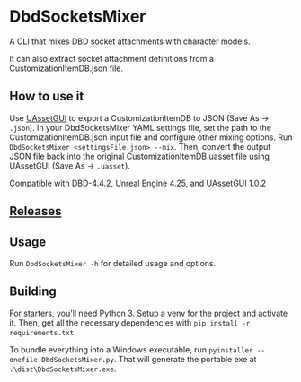# DbdSocketsMixer

A CLI that mixes DBD socket attachments with character models.

It can also extract socket attachment definitions from a CustomizationItemDB.json file.

## How to use it

Use [UAssetGUI](https://github.com/atenfyr/UAssetGUI) to export a CustomizationItemDB to JSON (Save As -> `.json`).
In your DbdSocketsMixer YAML settings file, set the path to the CustomizationItemDB.json input file and
configure other mixing options.
Run `DbdSocketsMixer <settingsFile.json> --mix`.
Then, convert the output JSON file back into the original CustomizationItemDB.uasset file using UAssetGUI (Save As -> `.uasset`).

Compatible with DBD-4.4.2, Unreal Engine 4.25, and UAssetGUI 1.0.2

## [Releases](https://github.com/rizzlesauce/DbdSocketsMixer/releases)

## Usage

Run `DbdSocketsMixer -h` for detailed usage and options.

## Building

For starters, you'll need Python 3. Setup a venv for the project and activate it.
Then, get all the necessary dependencies with `pip install -r requirements.txt`.

To bundle everything into a Windows executable, run `pyinstaller --onefile DbdSocketsMixer.py`.
That will generate the portable exe at `.\dist\DbdSocketsMixer.exe`.
